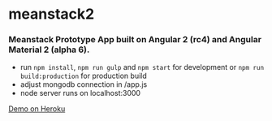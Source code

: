 # meanstack2
### Meanstack Prototype App built on Angular 2 (rc4) and Angular Material 2 (alpha 6).

- run ```npm install```, ```npm run gulp``` and ```npm start``` for development or ```npm run build:production``` for production build
- adjust mongodb connection in /app.js
- node server runs on localhost:3000

[Demo on Heroku](https://meanstack2.herokuapp.com)
